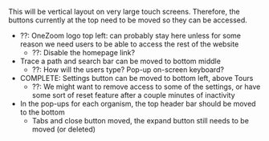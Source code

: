 This will be vertical layout on very large touch screens. Therefore, the buttons currently at the top need to be moved so they can be accessed.
- ??: OneZoom logo top left: can probably stay here unless for some reason we need users to be able to access the rest of the website
    - ??: Disable the homepage link?
- Trace a path and search bar can be moved to bottom middle
    - ??: How will the users type? Pop-up on-screen keyboard?
- COMPLETE: Settings button can be moved to bottom left, above Tours
    - ??: We might want to remove access to some of the settings, or have some sort of reset feature after a couple minutes of inactivity
- In the pop-ups for each organism, the top header bar should be moved to the bottom
    - Tabs and close button moved, the expand button still needs to be moved (or deleted)